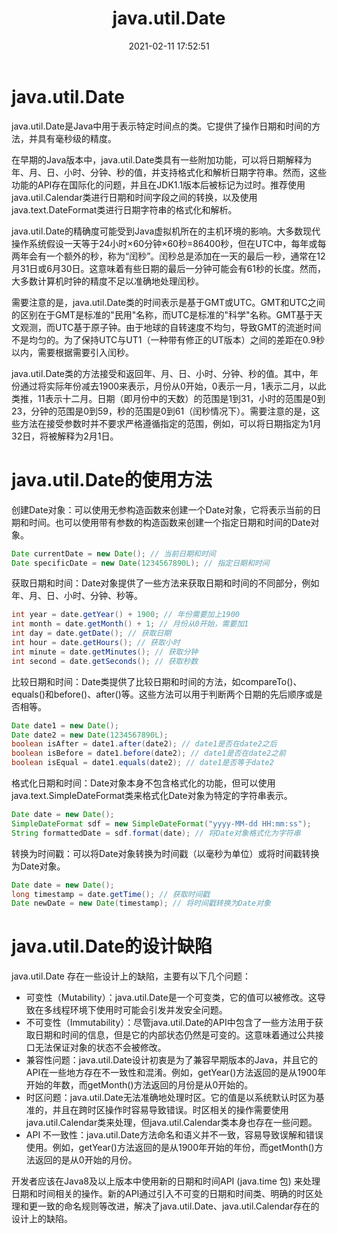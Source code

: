 ﻿---
title: java.util.Date
date: 2021-02-11 17:52:51
summary: 本文探讨java.util.Date的相关内容。
tags:
- Java
categories:
- 开发技术
---

# java.util.Date

java.util.Date是Java中用于表示特定时间点的类。它提供了操作日期和时间的方法，并具有毫秒级的精度。

在早期的Java版本中，java.util.Date类具有一些附加功能，可以将日期解释为年、月、日、小时、分钟、秒的值，并支持格式化和解析日期字符串。然而，这些功能的API存在国际化的问题，并且在JDK1.1版本后被标记为过时。推荐使用java.util.Calendar类进行日期和时间字段之间的转换，以及使用java.text.DateFormat类进行日期字符串的格式化和解析。

java.util.Date的精确度可能受到Java虚拟机所在的主机环境的影响。大多数现代操作系统假设一天等于24小时×60分钟×60秒=86400秒，但在UTC中，每年或每两年会有一个额外的秒，称为“闰秒”。闰秒总是添加在一天的最后一秒，通常在12月31日或6月30日。这意味着有些日期的最后一分钟可能会有61秒的长度。然而，大多数计算机时钟的精度不足以准确地处理闰秒。

需要注意的是，java.util.Date类的时间表示是基于GMT或UTC。GMT和UTC之间的区别在于GMT是标准的"民用"名称，而UTC是标准的"科学"名称。GMT基于天文观测，而UTC基于原子钟。由于地球的自转速度不均匀，导致GMT的流逝时间不是均匀的。为了保持UTC与UT1（一种带有修正的UT版本）之间的差距在0.9秒以内，需要根据需要引入闰秒。

java.util.Date类的方法接受和返回年、月、日、小时、分钟、秒的值。其中，年份通过将实际年份减去1900来表示，月份从0开始，0表示一月，1表示二月，以此类推，11表示十二月。日期（即月份中的天数）的范围是1到31，小时的范围是0到23，分钟的范围是0到59，秒的范围是0到61（闰秒情况下）。需要注意的是，这些方法在接受参数时并不要求严格遵循指定的范围，例如，可以将日期指定为1月32日，将被解释为2月1日。

# java.util.Date的使用方法

创建Date对象：可以使用无参构造函数来创建一个Date对象，它将表示当前的日期和时间。也可以使用带有参数的构造函数来创建一个指定日期和时间的Date对象。
```java
Date currentDate = new Date(); // 当前日期和时间
Date specificDate = new Date(1234567890L); // 指定日期和时间
```
获取日期和时间：Date对象提供了一些方法来获取日期和时间的不同部分，例如年、月、日、小时、分钟、秒等。
```java
int year = date.getYear() + 1900; // 年份需要加上1900
int month = date.getMonth() + 1; // 月份从0开始，需要加1
int day = date.getDate(); // 获取日期
int hour = date.getHours(); // 获取小时
int minute = date.getMinutes(); // 获取分钟
int second = date.getSeconds(); // 获取秒数
```

比较日期和时间：Date类提供了比较日期和时间的方法，如compareTo()、equals()和before()、after()等。这些方法可以用于判断两个日期的先后顺序或是否相等。
```java
Date date1 = new Date();
Date date2 = new Date(1234567890L);
boolean isAfter = date1.after(date2); // date1是否在date2之后
boolean isBefore = date1.before(date2); // date1是否在date2之前
boolean isEqual = date1.equals(date2); // date1是否等于date2
```

格式化日期和时间：Date对象本身不包含格式化的功能，但可以使用java.text.SimpleDateFormat类来格式化Date对象为特定的字符串表示。
```java
Date date = new Date();
SimpleDateFormat sdf = new SimpleDateFormat("yyyy-MM-dd HH:mm:ss");
String formattedDate = sdf.format(date); // 将Date对象格式化为字符串
```

转换为时间戳：可以将Date对象转换为时间戳（以毫秒为单位）或将时间戳转换为Date对象。
```java
Date date = new Date();
long timestamp = date.getTime(); // 获取时间戳
Date newDate = new Date(timestamp); // 将时间戳转换为Date对象
```

# java.util.Date的设计缺陷

java.util.Date 存在一些设计上的缺陷，主要有以下几个问题：
- 可变性（Mutability）：java.util.Date是一个可变类，它的值可以被修改。这导致在多线程环境下使用时可能会引发并发安全问题。
- 不可变性（Immutability）：尽管java.util.Date的API中包含了一些方法用于获取日期和时间的信息，但是它的内部状态仍然是可变的。这意味着通过公共接口无法保证对象的状态不会被修改。
- 兼容性问题：java.util.Date设计初衷是为了兼容早期版本的Java，并且它的API在一些地方存在不一致性和混淆。例如，getYear()方法返回的是从1900年开始的年数，而getMonth()方法返回的月份是从0开始的。
- 时区问题：java.util.Date无法准确地处理时区。它的值是以系统默认时区为基准的，并且在跨时区操作时容易导致错误。时区相关的操作需要使用java.util.Calendar类来处理，但java.util.Calendar类本身也存在一些问题。
- API 不一致性：java.util.Date方法命名和语义并不一致，容易导致误解和错误使用。例如，getYear()方法返回的是从1900年开始的年份，而getMonth()方法返回的是从0开始的月份。

开发者应该在Java8及以上版本中使用新的日期和时间API (java.time 包) 来处理日期和时间相关的操作。新的API通过引入不可变的日期和时间类、明确的时区处理和更一致的命名规则等改进，解决了java.util.Date、java.util.Calendar存在的设计上的缺陷。
